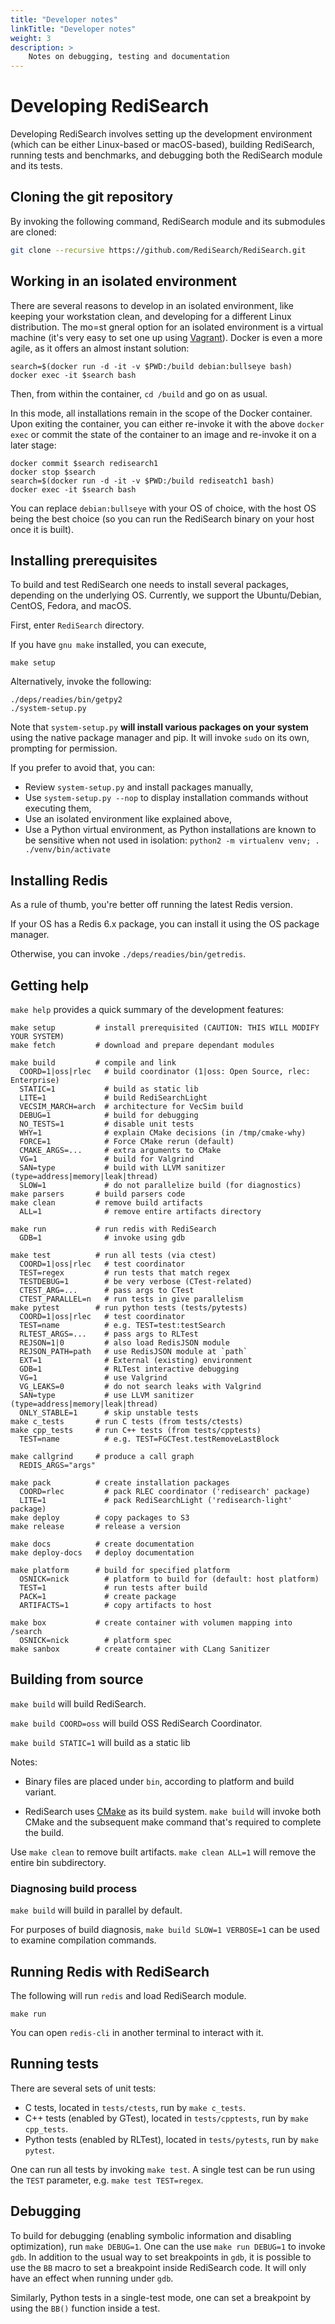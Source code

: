 ```yaml
---
title: "Developer notes"
linkTitle: "Developer notes"
weight: 3
description: >
    Notes on debugging, testing and documentation
---
```


# Developing RediSearch

Developing RediSearch involves setting up the development environment (which can be either Linux-based or macOS-based), building RediSearch, running tests and benchmarks, and debugging both the RediSearch module and its tests.

## Cloning the git repository
By invoking the following command, RediSearch module and its submodules are cloned:
```sh
git clone --recursive https://github.com/RediSearch/RediSearch.git
```
## Working in an isolated environment
There are several reasons to develop in an isolated environment, like keeping your workstation clean, and developing for a different Linux distribution.
The mo=st gneral option for an isolated environment is a virtual machine (it's very easy to set one up using [Vagrant](https://www.vagrantup.com)).
Docker is even a more agile, as it offers an almost instant solution:

```
search=$(docker run -d -it -v $PWD:/build debian:bullseye bash)
docker exec -it $search bash
```
Then, from within the container, ```cd /build``` and go on as usual.

In this mode, all installations remain in the scope of the Docker container.
Upon exiting the container, you can either re-invoke it with the above ```docker exec``` or commit the state of the container to an image and re-invoke it on a later stage:

```
docker commit $search redisearch1
docker stop $search
search=$(docker run -d -it -v $PWD:/build rediseatch1 bash)
docker exec -it $search bash
```

You can replace `debian:bullseye` with your OS of choice, with the host OS being the best choice (so you can run the RediSearch binary on your host once it is built).

## Installing prerequisites

To build and test RediSearch one needs to install several packages, depending on the underlying OS. Currently, we support the Ubuntu/Debian, CentOS, Fedora, and macOS.

First, enter `RediSearch` directory.

If you have ```gnu make``` installed, you can execute,

```
make setup
```
Alternatively, invoke the following:

```
./deps/readies/bin/getpy2
./system-setup.py
```
Note that ```system-setup.py``` **will install various packages on your system** using the native package manager and pip. It will invoke `sudo` on its own, prompting for permission.

If you prefer to avoid that, you can:

* Review `system-setup.py` and install packages manually,
* Use `system-setup.py --nop` to display installation commands without executing them,
* Use an isolated environment like explained above,
* Use a Python virtual environment, as Python installations are known to be sensitive when not used in isolation: `python2 -m virtualenv venv; . ./venv/bin/activate`

## Installing Redis
As a rule of thumb, you're better off running the latest Redis version.

If your OS has a Redis 6.x package, you can install it using the OS package manager.

Otherwise, you can invoke ```./deps/readies/bin/getredis```.

## Getting help
```make help``` provides a quick summary of the development features:

```
make setup         # install prerequisited (CAUTION: THIS WILL MODIFY YOUR SYSTEM)
make fetch         # download and prepare dependant modules

make build         # compile and link
  COORD=1|oss|rlec   # build coordinator (1|oss: Open Source, rlec: Enterprise)
  STATIC=1           # build as static lib
  LITE=1             # build RediSearchLight
  VECSIM_MARCH=arch  # architecture for VecSim build
  DEBUG=1            # build for debugging
  NO_TESTS=1         # disable unit tests
  WHY=1              # explain CMake decisions (in /tmp/cmake-why)
  FORCE=1            # Force CMake rerun (default)
  CMAKE_ARGS=...     # extra arguments to CMake
  VG=1               # build for Valgrind
  SAN=type           # build with LLVM sanitizer (type=address|memory|leak|thread) 
  SLOW=1             # do not parallelize build (for diagnostics)
make parsers       # build parsers code
make clean         # remove build artifacts
  ALL=1              # remove entire artifacts directory

make run           # run redis with RediSearch
  GDB=1              # invoke using gdb

make test          # run all tests (via ctest)
  COORD=1|oss|rlec   # test coordinator
  TEST=regex         # run tests that match regex
  TESTDEBUG=1        # be very verbose (CTest-related)
  CTEST_ARG=...      # pass args to CTest
  CTEST_PARALLEL=n   # run tests in give parallelism
make pytest        # run python tests (tests/pytests)
  COORD=1|oss|rlec   # test coordinator
  TEST=name          # e.g. TEST=test:testSearch
  RLTEST_ARGS=...    # pass args to RLTest
  REJSON=1|0         # also load RedisJSON module
  REJSON_PATH=path   # use RedisJSON module at `path`
  EXT=1              # External (existing) environment
  GDB=1              # RLTest interactive debugging
  VG=1               # use Valgrind
  VG_LEAKS=0         # do not search leaks with Valgrind
  SAN=type           # use LLVM sanitizer (type=address|memory|leak|thread) 
  ONLY_STABLE=1      # skip unstable tests
make c_tests       # run C tests (from tests/ctests)
make cpp_tests     # run C++ tests (from tests/cpptests)
  TEST=name          # e.g. TEST=FGCTest.testRemoveLastBlock

make callgrind     # produce a call graph
  REDIS_ARGS="args"

make pack          # create installation packages
  COORD=rlec         # pack RLEC coordinator ('redisearch' package)
  LITE=1             # pack RediSearchLight ('redisearch-light' package)
make deploy        # copy packages to S3
make release       # release a version

make docs          # create documentation
make deploy-docs   # deploy documentation

make platform      # build for specified platform
  OSNICK=nick        # platform to build for (default: host platform)
  TEST=1             # run tests after build
  PACK=1             # create package
  ARTIFACTS=1        # copy artifacts to host

make box           # create container with volumen mapping into /search
  OSNICK=nick        # platform spec
make sanbox        # create container with CLang Sanitizer
```

## Building from source
```make build``` will build RediSearch.

`make build COORD=oss` will build OSS RediSearch Coordinator.

`make build STATIC=1` will build as a static lib

Notes:

* Binary files are placed under `bin`, according to platform and build variant.

* RediSearch uses [CMake](https://cmake.org) as its build system. ```make build``` will invoke both CMake and the subsequent make command that's required to complete the build.


Use ```make clean``` to remove built artifacts. ```make clean ALL=1``` will remove the entire bin subdirectory.

### Diagnosing build process
`make build` will build in parallel by default.

For purposes of build diagnosis, `make build SLOW=1 VERBOSE=1` can be used to examine compilation commands.

## Running Redis with RediSearch
The following will run ```redis``` and load RediSearch module.
```
make run
```
You can open ```redis-cli``` in another terminal to interact with it.

## Running tests
There are several sets of unit tests:
* C tests, located in ```tests/ctests```, run by ```make c_tests```.
* C++ tests (enabled by GTest), located in ```tests/cpptests```, run by ```make cpp_tests```.
* Python tests (enabled by RLTest), located in ```tests/pytests```, run by ```make pytest```.

One can run all tests by invoking ```make test```.
A single test can be run using the ```TEST``` parameter, e.g. ```make test TEST=regex```.

## Debugging
To build for debugging (enabling symbolic information and disabling optimization), run ```make DEBUG=1```.
One can the use ```make run DEBUG=1``` to invoke ```gdb```.
In addition to the usual way to set breakpoints in ```gdb```, it is possible to use the ```BB``` macro to set a breakpoint inside RediSearch code. It will only have an effect when running under ```gdb```.

Similarly, Python tests in a single-test mode, one can set a breakpoint by using the ```BB()``` function inside a test.

